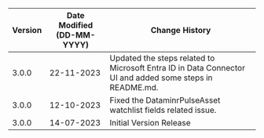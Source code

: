 | **Version** | **Date Modified (DD-MM-YYYY)** | **Change History**                          |
|-------------|--------------------------------|---------------------------------------------|
| 3.0.0       |     22-11-2023                 | Updated the steps related to Microsoft Entra ID in Data Connector UI and added some steps in README.md. |
| 3.0.0       |     12-10-2023                 | Fixed the DataminrPulseAsset watchlist fields related issue. |
| 3.0.0       |     14-07-2023                 | Initial Version Release                     |